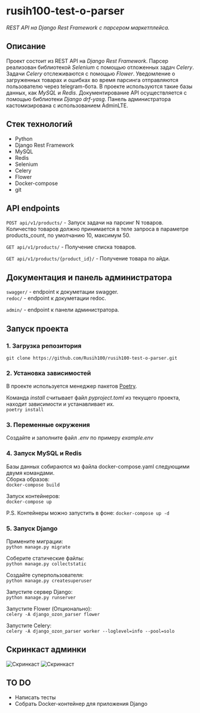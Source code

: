 # rusih100-test-o-parser   
_REST API на Django Rest Framework с парсером маркетплейса._

## Описание   
Проект состоит из REST API на _Django Rest Framework_. Парсер реализован библиотекой _Selenium_ с помощью отложенных задач _Celery_. Задачи _Celery_ отслеживаются с помощью _Flower_.  Уведомление о загруженных товарах и ошибках во время парсинга отправляются пользователю через telegram-бота. В проекте используются такие базы данных, как _MySQL_ и _Redis_. Документирование API осуществляется с помощью библиотеки _Django drf-yasg_. Панель администратора  кастомизирована с использованием AdminLTE. 

## Стек технологий
- Python
- Django Rest Framework
- MySQL
- Redis
- Selenium
- Celery
- Flower
- Docker-compose
- git

## API endpoints
`POST api/v1/products/` - Запуск задачи на парсинг N товаров. Количество товаров должно принимается в теле запроса в параметре products_count, по умолчанию 10, максимум 50.   
   
`GET api/v1/products/` - Получение списка товаров.   
   
`GET api/v1/products/{product_id}/` - Получение товара по айди.

## Документация и панель администратора
`swagger/` - endpoint к докуметации swagger.  
`redoc/` - endpoint к докуметации redoc.   

`admin/` - endpoint к панели администратора. 

## Запуск проекта

### 1. Загрузка репозитория
```git clone https://github.com/Rusih100/rusih100-test-o-parser.git```
   
    
### 2. Установка зависимостей
В проекте используется менеджер пакетов [Poetry](https://python-poetry.org/docs/).   

   
Команда _install_ считывает файл _pyproject.toml_ из текущего проекта, находит зависимости и устанавливает их.    
```poetry install```

   
### 3. Переменные окружения
Создайте и заполните файл _.env_ по примеру _example.env_

   
### 4. Запуск MySQL и Redis
Базы данных собираются мз файла docker-compose.yaml следующими двумя командами.   
Сборка образов:  
```docker-compose build```  
    
Запуск контейнеров:   
```docker-compose up```    
   
P.S. Контейнеры можно запустить в фоне:
```docker-compose up -d```   

   
### 5. Запуск Django  
Примените миграции:  
```python manage.py migrate```  
   
Соберите статические файлы:   
```python manage.py collectstatic```  
    
Создайте суперпользователя:   
```python manage.py createsuperuser```  
   
Запустите сервер Django:    
```python manage.py runserver```  
   
Запустите Flower (Опционально):    
```celery -A django_ozon_parser flower```   

Запустите Celery:  
```celery -A django_ozon_parser worker --loglevel=info --pool=solo```   

## Скринкаст админки
![Скринкаст](https://raw.githubusercontent.com/Rusih100/rusih100-test-o-parser/master/screencast_1.png?token=GHSAT0AAAAAACAJAY3FECVUWZHOD36HONZ4ZGLVWJA)
![Скринкаст](https://raw.githubusercontent.com/Rusih100/rusih100-test-o-parser/master/screencast_2.png?token=GHSAT0AAAAAACAJAY3EW4NM35ANUCPU5TRIZGLVXFA)

## TO DO
- Написать тесты
- Собрать Docker-контейнер для приложения Django

